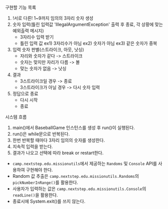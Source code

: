 구현할 기능 목록

1. !서로 다른! 1~9까지 임의의 3자리 숫자 생성
2. 숫자 입력(틀린 입력값 'IllegalArgumentException' 출력 후 종료, 각 상황에 맞는 예외출력 메시지)
   - 3자리수 입력 받기
   - 틀린 입력 값 
     ex1) 3자리수가 아님
     ex2) 숫자가 아님
     ex3) 같은 숫자가 중복
3. 입력 숫자 판별(스트라이크, 아웃, 낫싱)
   - 자리와 숫자가 같다 -> 스트라이크
   - 숫자는 맞지만 자리가 다름 -> 볼
   - 맞는 숫자가 없음 -> 낫싱
4. 결과
   - 3스트라이크일 경우 -> 종료
   - 3스트라이크가 아닐 경우 -> 다시 숫자 입력
5. 정답으로 종료
   - 다시 시작
   - 종료

시스템 흐름
1. main()에서 BaseballGame 인스턴스를 생성 후 run()이 실행된다.
2. run()은 while문으로 반복된다.
3. 한번 반복할 때마다 3자리 임의의 숫자를 생성한다.
4. 지속적 입력을 받는다.
5. 결과가 나오고 선택에 따라 break or restart한다.

- `camp.nextstep.edu.missionutils`에서 제공하는 `Randoms` 및 `Console` API를 사용하여 구현해야 한다.
- Random 값 추출은 `camp.nextstep.edu.missionutils.Randoms`의 `pickNumberInRange()`를 활용한다.
- 사용자가 입력하는 값은 `camp.nextstep.edu.missionutils.Console`의 `readLine()`을 활용한다.
- 종료시에 System.exit()를 쓰지 않는다.